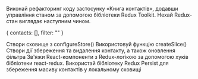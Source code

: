 Виконай рефакторинг коду застосунку «Книга контактів», додавши управління станом за допомогою бібліотеки Redux Toolkit. Нехай Redux-стан виглядає наступним чином.

{
  contacts: [],
  filter: ""
}

Створи сховище з configureStore()
Використовуй функцію createSlice()
Створи дії збереження та видалення контакту, а також оновлення фільтра
Зв'яжи React-компоненти з Redux-логікою за допомогою хуків бібліотеки react-redux.
Використай бібліотеку Redux Persist для збереження масиву контактів у локальному сховищі